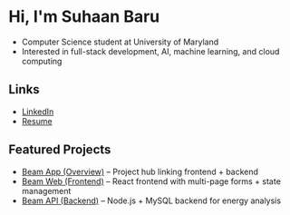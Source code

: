 # Hi, I'm Suhaan Baru

- Computer Science student at University of Maryland
- Interested in full-stack development, AI, machine learning, and cloud computing  

## Links
- [LinkedIn](https://www.linkedin.com/in/suhaan-baru-347881321/)  
- [Resume](Suhaan_Baru_Resume.pdf)  

## Featured Projects
- [Beam App (Overview)](https://github.com/sbaru123/beam-app) – Project hub linking frontend + backend
- [Beam Web (Frontend)](https://github.com/sbaru123/beamweb) – React frontend with multi-page forms + state management  
- [Beam API (Backend)](https://github.com/sbaru123/beamapi) – Node.js + MySQL backend for energy analysis  


